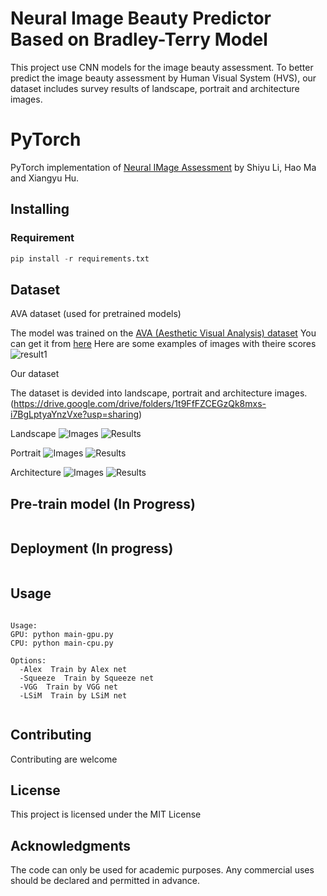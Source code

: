 # Neural Image Beauty Predictor Based on Bradley-Terry Model
This project use CNN models for the image beauty assessment. To better predict the image beauty assessment by Human Visual System (HVS), our dataset includes survey results of landscape, portrait and architecture images.

# PyTorch

PyTorch implementation of [Neural IMage Assessment](https://arxiv.org/abs/2111.10127) by Shiyu Li, Hao Ma and Xiangyu Hu. 


## Installing

### Requirement
```python
pip install -r requirements.txt
```

## Dataset

AVA dataset (used for pretrained models)

The model was trained on the [AVA (Aesthetic Visual Analysis) dataset](http://refbase.cvc.uab.es/files/MMP2012a.pdf)
You can get it from [here](https://github.com/mtobeiyf/ava_downloader)
Here are some examples of images with theire scores 
![result1](https://3.bp.blogspot.com/-_BuiLfAsHGE/WjgoftooRiI/AAAAAAAACR0/mB3tOfinfgA5Z7moldaLIGn92ounSOb8ACLcBGAs/s1600/image2.png)

Our dataset

The dataset is devided into landscape, portrait and architecture images. (https://drive.google.com/drive/folders/1t9FfFZCEGzQk8mxs-i7BgLptyaYnzVxe?usp=sharing)

Landscape
![Images](https://github.com/lishiyu0088/Neural_Bradley-Terry/tree/main/readme_images/L1.jpg)
![Results](https://github.com/lishiyu0088/Neural_Bradley-Terry/tree/main/readme_images/L1.png)

Portrait
![Images](https://github.com/lishiyu0088/Neural_Bradley-Terry/tree/main/readme_images/P1.jpg)
![Results](https://github.com/lishiyu0088/Neural_Bradley-Terry/tree/main/readme_images/P1.png)

Architecture
![Images](https://github.com/lishiyu0088/Neural_Bradley-Terry/tree/main/readme_images/B1.jpg)
![Results](https://github.com/lishiyu0088/Neural_Bradley-Terry/tree/main/readme_images/B1.png)
## Pre-train model (In Progress)

```bash

```


## Deployment (In progress)

```bash

```

## Usage
```

Usage: 
GPU: python main-gpu.py
CPU: python main-cpu.py

Options:
  -Alex  Train by Alex net
  -Squeeze  Train by Squeeze net
  -VGG  Train by VGG net
  -LSiM  Train by LSiM net


```


## Contributing

Contributing are welcome


## License

This project is licensed under the MIT License

## Acknowledgments

The code can only be used for academic purposes. Any commercial uses should be declared and permitted in advance.
